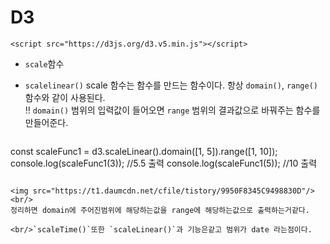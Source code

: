 # D3<br/>
`<script src="https://d3js.org/d3.v5.min.js"></script>`
<br/>
* `scale`함수
* `scalelinear()`
  scale 함수는 함수를 만드는 함수이다. 항상 `domain()`, `range()`함수와 같이 사용된다. <br/>
  ‼️ `domain()` 범위의 입력값이 들어오면 `range` 범위의 결과값으로 바꿔주는 함수를 만들어준다.


  ```javascript
const scaleFunc1 = d3.scaleLinear().domain([1, 5]).range([1, 10]);
console.log(scaleFunc1(3));  //5.5 출력
console.log(scaleFunc1(5));  //10 출력
```

<img src="https://t1.daumcdn.net/cfile/tistory/9950F8345C9498830D"/>
<br/>
정리하면 domain에 주어진범위에 해당하는값을 range에 해당하는값으로 출력하는거같다. 

<br/>`scaleTime()`또한 `scaleLinear()`과 기능은같고 범위가 date 라는점이다. 